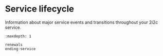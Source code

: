 # Service lifecycle

Information about major service events and transitions throughout your 2i2c service.

```{toctree}
:maxdepth: 1

renewals
ending-service
```
